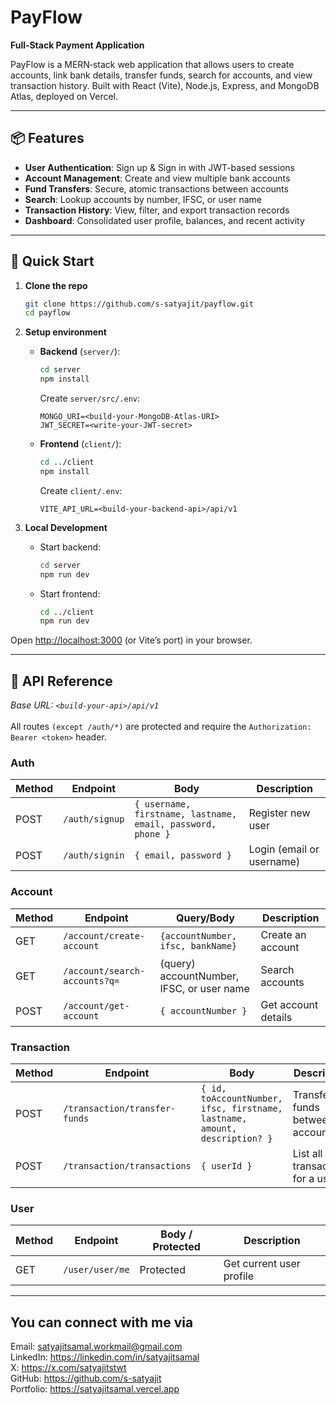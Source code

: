 # PayFlow

**Full‑Stack Payment Application**

PayFlow is a MERN‑stack web application that allows users to create accounts, link bank details, transfer funds, search for accounts, and view transaction history. Built with React (Vite), Node.js, Express, and MongoDB Atlas, deployed on Vercel.

---

## 📦 Features

* **User Authentication**: Sign up & Sign in with JWT-based sessions
* **Account Management**: Create and view multiple bank accounts
* **Fund Transfers**: Secure, atomic transactions between accounts
* **Search**: Lookup accounts by number, IFSC, or user name
* **Transaction History**: View, filter, and export transaction records
* **Dashboard**: Consolidated user profile, balances, and recent activity

---

## 🚀 Quick Start

1. **Clone the repo**

   ```bash
   git clone https://github.com/s-satyajit/payflow.git
   cd payflow
   ```

2. **Setup environment**

   * **Backend** (`server/`):

     ```bash
     cd server
     npm install
     ```

     Create `server/src/.env`:

     ```env
     MONGO_URI=<build-your-MongoDB-Atlas-URI>
     JWT_SECRET=<write-your-JWT-secret>
     ```

   * **Frontend** (`client/`):

     ```bash
     cd ../client
     npm install
     ```

     Create `client/.env`:

     ```env
     VITE_API_URL=<build-your-backend-api>/api/v1
     ```

3. **Local Development**

   * Start backend:

     ```bash
     cd server
     npm run dev
     ```
   * Start frontend:

     ```bash
     cd ../client
     npm run dev
     ```

Open [http://localhost:3000](http://localhost:3000) (or Vite’s port) in your browser.

---

## 📖 API Reference

*Base URL: `<build-your-api>/api/v1`* <br>
<br>
All routes `(except /auth/*)` are protected and require the `Authorization: Bearer <token>` header.

### Auth

| Method | Endpoint       | Body                                                        | Description               |
| ------ | -------------- | ----------------------------------------------------------- | ------------------------- |
| POST   | `/auth/signup` | `{ username, firstname, lastname, email, password, phone }` | Register new user         |
| POST   | `/auth/signin` | `{ email, password }`                                  | Login (email or username) |

### Account

| Method | Endpoint             | Query/Body                                | Description               |
| ------ | -------------------- | ----------------------------------------- | ------------------------- |
| GET    | `/account/create-account`           | `{accountNumber, ifsc, bankName}`                                | Create an account    |
| GET    | `/account/search-accounts?q=` | (query) accountNumber, IFSC, or user name | Search accounts           |
| POST   | `/account/get-account`| `{ accountNumber }`       | Get account details |

### Transaction

| Method | Endpoint                | Body                                                                       | Description                      |
| ------ | ----------------------- | -------------------------------------------------------------------------- | -------------------------------- |
| POST   | `/transaction/transfer-funds` | `{ id, toAccountNumber, ifsc, firstname, lastname, amount, description? }` | Transfer funds between accounts  |
| POST   | `/transaction/transactions`     | `{ userId }`                                                               | List all transactions for a user |

### User

| Method | Endpoint          | Body / Protected | Description                          |
| ------ | ----------------- | ---------------- | ------------------------------------ |
| GET    | `/user/user/me`   | Protected        | Get current user profile             |

---

## You can connect with me via

Email: satyajitsamal.workmail@gmail.com <br>
LinkedIn: https://linkedin.com/in/satyajitsamal <br>
X: https://x.com/satyajitstwt <br>
GitHub: https://github.com/s-satyajit <br>
Portfolio: https://satyajitsamal.vercel.app

